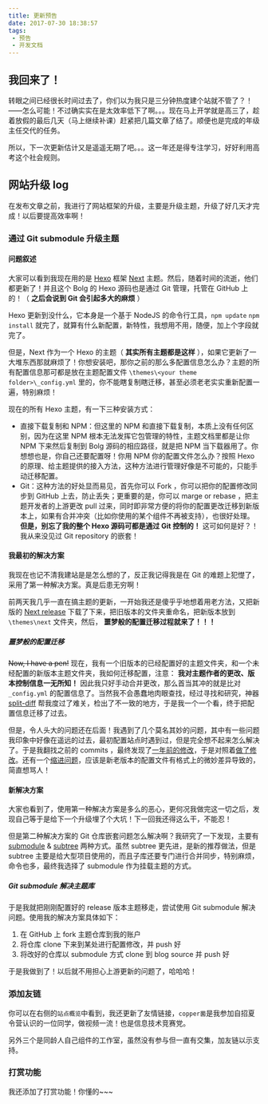 ```yaml
---
title: 更新预告
date: 2017-07-30 18:38:57
tags:
 - 预告
 - 开发文档
---
```


## 我回来了！

转眼之间已经很长时间过去了，你们以为我只是三分钟热度建个站就不管了？！——怎么可能！不过确实实在是太效率低下了啊。。。现在马上开学就是高三了，趁着放假的最后几天（马上继续补课）赶紧把几篇文章了结了。顺便也是完成的年级主任交代的任务。

所以，下一次更新估计又是遥遥无期了吧。。。这一年还是得专注学习，好好利用高考这个社会规则。

## 网站升级 log

在发布文章之前，我进行了网站框架的升级，主要是升级主题，升级了好几天才完成！以后要提高效率啊！

### 通过 Git submodule 升级主题

#### 问题叙述
大家可以看到我现在用的是 [Hexo][6c4b4b34] 框架 [Next][67772811] 主题。然后，随着时间的流逝，他们都更新了！并且这个 Bolg 的 Hexo 源码也是通过 Git 管理，托管在 GitHub 上的！（ **之后会说到 Git 会引起多大的麻烦** ）

Hexo 更新到没什么，它本身是一个基于 NodeJS 的命令行工具，`npm update` `npm install` 就完了，就算有什么新配置，新特性，我想用不用，随便，加上个字段就完了。

但是，Next 作为一个 Hexo 的主题（ **其实所有主题都是这样** ），如果它更新了一大堆东西那就麻烦了！你想安装吧，那你之前的那么多配置信息怎么办？主题的所有配置信息那可都是放在主题配置文件 `\themes\<your theme folder>\_config.yml` 里的，你不能瞎复制瞎迁移，甚至必须老老实实重新配置一遍，特别麻烦！

现在的所有 Hexo 主题，有一下三种安装方式：

- 直接下载复制和 NPM：但这里的 NPM 和直接下载复制，本质上没有任何区别，因为在这里 NPM 根本无法发挥它包管理的特性，主题文档里都是让你 NPM 下来然后复制到 Bolg 源码的相应路径，就是把 NPM 当下载器用了。你想想也是，你自己还要配置呀！你用 NPM 你的配置文件怎么办？按照 Hexo 的原理、给主题提供的接入方法，这种方法进行管理好像是不可能的，只能手动迁移配置。
- Git：这种方法的好处显而易见，首先你可以 Fork ，你可以把你的配置修改同步到 GitHub 上去，防止丢失；更重要的是，你可以 marge or rebase ，把主题开发者的上游更改 pull 过来，同时即非常方便的将你的配置更改迁移到新版本上，如果有合并冲突（比如你使用的某个组件不再被支持），也很好处理。 **但是，别忘了我的整个 Hexo 源码可都是通过 Git 控制的！** 这可如何是好？！我从来没见过 Git repository 的嵌套！

[6c4b4b34]: https://hexo.io "Hexo"
[67772811]: http://theme-next.iissnan.com/ "Next"

#### 我最初的解决方案

我现在也记不清我建站是是怎么想的了，反正我记得我是在 Git 的难题上犯憷了，采用了第一种解决方案。真是后患无穷啊！

前两天我几乎一直在搞主题的更新，一开始我还是傻乎乎地想着用老方法，又把新版的 [Next release][55862673] 下载了下来，把旧版本的文件夹重命名，把新版本放到 `\themes\next` 文件夹，然后， **噩梦般的配置迁移过程就来了！！！**

  [55862673]: https://github.com/iissnan/hexo-theme-next/releases "Next releases"

##### 噩梦般的配置迁移

~~Now, I have a pen!~~ 现在，我有一个旧版本的已经配置好的主题文件夹，和一个未经配置的新版本主题文件夹，我如何迁移配置，注意： **我对主题作者的更改、版本控制信息一无所知！** 因此我只好手动合并更改，那么首当其冲的就是比对 `_config.yml` 的配置信息了。当然我不会愚蠢地肉眼查找，经过寻找和研究，神器 [split-diff][259a9ca7] 帮我度过了难关，检出了不一致的地方，于是我一个一个看，终于把配置信息迁移了过去。

但是，令人头大的问题还在后面！我遇到了几个莫名其妙的问题，其中有一些问题我印象中好像在遥远的过去，最初配置站点时遇到过，但是完全想不起来怎么解决了。于是我翻找之前的 commits ，最终发现了[一年前的修改][2f319283]，于是对照着[做了修改][170a8b81]。还有一个[缩进问题][87f1a80a]，应该是新老版本的配置文件有格式上的微妙差异导致的，简直想骂人！

  [259a9ca7]: https://atom.io/packages/split-diff "split-diff"
  [2f319283]: https://github.com/Leo-Mu/Leo-Mu.github.io/commit/253d1efdf6ac1c89c308944c143e3a78ed440746 "The commit to fix 'https mode' button"
  [170a8b81]: https://github.com/Leo-Mu/Leo-Mu.github.io/commit/790964739920e9632bc98fb45eb678d4b919f3c3 "The new version commit to fix 'https mode' button"
  [87f1a80a]: https://github.com/Leo-Mu/Leo-Mu.github.io/commit/c676358556c6c703bd37ba1d2cd9643ac08f122a "An indent mistack wants to kill me!"

#### 新解决方案

大家也看到了，使用第一种解决方案是多么的恶心，更何况我做完这一切之后，发现自己等于是给下一个升级埋了个大坑！下一回我还得这么干，不能忍！

但是第二种解决方案的 Git 仓库嵌套问题怎么解决啊？我研究了一下发现，主要有 [submodule][bebee5c1] & [subtree][33aa63fc] 两种方式。虽然 subtree 更先进，是新的推荐做法，但是 subtree 主要是给大型项目使用的，而且子库还要专门进行合并同步，特别麻烦，命令也多，最终我选择了 submodule 作为挂载主题的方式。

##### Git submodule 解决主题库

于是我就把刚刚配置好的 release 版本主题移走，尝试使用 Git submodule 解决问题。使用我的解决方案具体如下：

1. 在 GitHub 上 fork 主题仓库到我的账户
2. 将仓库 clone 下来到某处进行配置修改，并 push 好
3. 将改好的仓库以 submodule 方式 clone 到 blog source 并 push 好

于是我做到了！以后就不用担心上游更新的问题了，哈哈哈！

  [bebee5c1]: https://git-scm.com/book/zh/v2/Git-%E5%B7%A5%E5%85%B7-%E5%AD%90%E6%A8%A1%E5%9D%97 "submodule reference"
  [33aa63fc]: https://git-scm.com/book/zh/v1/Git-%E5%B7%A5%E5%85%B7-%E5%AD%90%E6%A0%91%E5%90%88%E5%B9%B6 "subtree reference"

### 添加友链

你可以在右侧的`站点概览`中看到，我还更新了友情链接，`copper菌`是我参加自招夏令营认识的一位同学，做视频一流！也是信息技术竞赛党。

另外三个是同龄人自己组件的工作室，虽然没有参与但一直有交集，加友链以示支持。

### 打赏功能

我还添加了打赏功能！你懂的~~~

